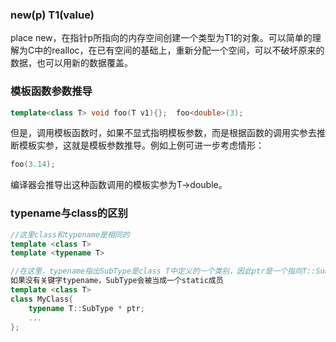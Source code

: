 ### new(p) T1(value)

place new，在指针p所指向的内存空间创建一个类型为T1的对象。可以简单的理解为C中的realloc，在已有空间的基础上，重新分配一个空间，可以不破坏原来的数据，也可以用新的数据覆盖。

### 模板函数参数推导

```c++
template<class T> void foo(T v1){};  foo<double>(3);
```

但是，调用模板函数时，如果不显式指明模板参数，而是根据函数的调用实参去推断模板实参，这就是模板参数推导。例如上例可进一步考虑情形：

```c++
foo(3.14);
```

编译器会推导出这种函数调用的模板实参为T->double。

### typename与class的区别

```c++
//这里class和typename是相同的
template <class T>
template <typename T>
```

```c++
//在这里，typename指出SubType是class T中定义的一个类别，因此ptr是一个指向T::SubType型别的指针。  
如果没有关键字typename，SubType会被当成一个static成员  
template <class T>
class MyClass{
    typename T::SubType * ptr;
    ...
};
```

